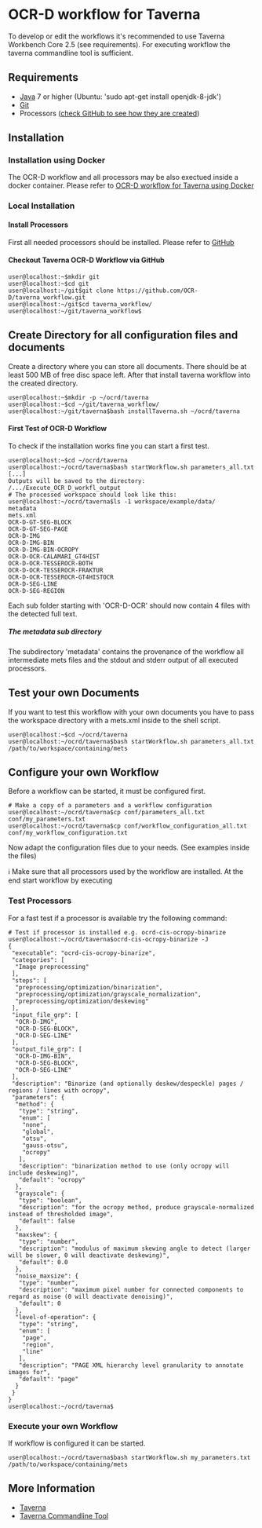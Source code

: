 # OCR-D workflow for Taverna

To develop or edit the workflows it's recommended to use Taverna Workbench Core 2.5 (see 
requirements). For executing workflow the taverna commandline tool is sufficient.

## Requirements

- [Java](https://java.com/download) 7 or higher (Ubuntu: 'sudo apt-get install openjdk-8-jdk')
- [Git](https://git-scm.com/downloads)
- Processors ([check GitHub to see how they are created](https://github.com/OCR-D/ocrd_all))


## Installation 
### Installation using Docker
The OCR-D workflow and all processors may be also exectued inside a docker container.
Please refer to [OCR-D workflow for Taverna using Docker](installDocker/installation.md)

### Local Installation
#### Install Processors
First all needed processors should be installed.
Please refer to [GitHub](https://github.com/OCR-D/ocrd_all) 

#### Checkout Taverna OCR-D Workflow via GitHub
```bash=bash
user@localhost:~$mkdir git
user@localhost:~$cd git
user@localhost:~/git$git clone https://github.com/OCR-D/taverna_workflow.git
user@localhost:~/git$cd taverna_workflow/
user@localhost:~/git/taverna_workflow$
```

## Create Directory for all configuration files and documents 
Create a directory where you can store all documents. There should be at least 
500 MB of free disc space left. 
After that install taverna workflow into the created directory.
```bash=bash
user@localhost:~$mkdir -p ~/ocrd/taverna
user@localhost:~$cd ~/git/taverna_workflow/
user@localhost:~/git/taverna$bash installTaverna.sh ~/ocrd/taverna
```
#### First Test of OCR-D Workflow
To check if the installation works fine you can start a first test.
```bash=bash
user@localhost:~$cd ~/ocrd/taverna
user@localhost:~/ocrd/taverna$bash startWorkflow.sh parameters_all.txt
[...]
Outputs will be saved to the directory: /.../Execute_OCR_D_workfl_output
# The processed workspace should look like this:
user@localhost:~/ocrd/taverna$ls -1 workspace/example/data/
metadata
mets.xml
OCR-D-GT-SEG-BLOCK
OCR-D-GT-SEG-PAGE
OCR-D-IMG
OCR-D-IMG-BIN
OCR-D-IMG-BIN-OCROPY
OCR-D-OCR-CALAMARI_GT4HIST
OCR-D-OCR-TESSEROCR-BOTH
OCR-D-OCR-TESSEROCR-FRAKTUR
OCR-D-OCR-TESSEROCR-GT4HISTOCR
OCR-D-SEG-LINE
OCR-D-SEG-REGION
```
Each sub folder starting with 'OCR-D-OCR' should now
contain 4 files with the detected full text.
##### The metadata sub directory
The subdirectory 'metadata' contains the provenance of the workflow all
intermediate mets files and the stdout and stderr output of all executed processors.

## Test your own Documents
If you want to test this workflow with your own documents you have
to pass the workspace directory with a mets.xml inside to the shell script.
```bash=bash
user@localhost:~$cd ~/ocrd/taverna
user@localhost:~/ocrd/taverna$bash startWorkflow.sh parameters_all.txt /path/to/workspace/containing/mets
```

## Configure your own Workflow
Before a workflow can be started, it must be configured first.
```bash=bash
# Make a copy of a parameters and a workflow configuration
user@localhost:~/ocrd/taverna$cp conf/parameters_all.txt conf/my_parameters.txt
user@localhost:~/ocrd/taverna$cp conf/workflow_configuration_all.txt conf/my_workflow_configuration.txt
```
Now adapt the configuration files due to your needs.
(See examples inside the files)

:information_source: Make sure that all processors used by the workflow are installed.
At the end start workflow by executing 

### Test Processors
For a fast test if a processor is available try the following command:
```bash=bash
# Test if processor is installed e.g. ocrd-cis-ocropy-binarize
user@localhost:~/ocrd/taverna$ocrd-cis-ocropy-binarize -J
{
 "executable": "ocrd-cis-ocropy-binarize",
 "categories": [
  "Image preprocessing"
 ],
 "steps": [
  "preprocessing/optimization/binarization",
  "preprocessing/optimization/grayscale_normalization",
  "preprocessing/optimization/deskewing"
 ],
 "input_file_grp": [
  "OCR-D-IMG",
  "OCR-D-SEG-BLOCK",
  "OCR-D-SEG-LINE"
 ],
 "output_file_grp": [
  "OCR-D-IMG-BIN",
  "OCR-D-SEG-BLOCK",
  "OCR-D-SEG-LINE"
 ],
 "description": "Binarize (and optionally deskew/despeckle) pages / regions / lines with ocropy",
 "parameters": {
  "method": {
   "type": "string",
   "enum": [
    "none",
    "global",
    "otsu",
    "gauss-otsu",
    "ocropy"
   ],
   "description": "binarization method to use (only ocropy will include deskewing)",
   "default": "ocropy"
  },
  "grayscale": {
   "type": "boolean",
   "description": "for the ocropy method, produce grayscale-normalized instead of thresholded image",
   "default": false
  },
  "maxskew": {
   "type": "number",
   "description": "modulus of maximum skewing angle to detect (larger will be slower, 0 will deactivate deskewing)",
   "default": 0.0
  },
  "noise_maxsize": {
   "type": "number",
   "description": "maximum pixel number for connected components to regard as noise (0 will deactivate denoising)",
   "default": 0
  },
  "level-of-operation": {
   "type": "string",
   "enum": [
    "page",
    "region",
    "line"
   ],
   "description": "PAGE XML hierarchy level granularity to annotate images for",
   "default": "page"
  }
 }
}
user@localhost:~/ocrd/taverna$
```

### Execute your own Workflow
If workflow is configured it can be started.
```bash=bash
user@localhost:~/ocrd/taverna$bash startWorkflow.sh my_parameters.txt /path/to/workspace/containing/mets
```

## More Information

* [Taverna](https://taverna.incubator.apache.org/)
* [Taverna Commandline Tool](http://www.taverna.org.uk/download/command-line-tool/)



